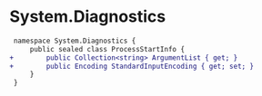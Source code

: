 # System.Diagnostics

``` diff
 namespace System.Diagnostics {
     public sealed class ProcessStartInfo {
+        public Collection<string> ArgumentList { get; }
+        public Encoding StandardInputEncoding { get; set; }
     }
 }
```

